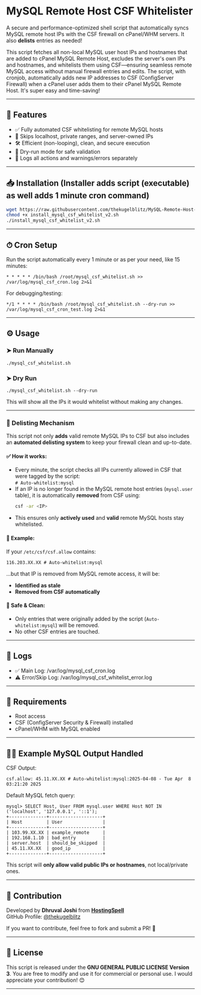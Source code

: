 # MySQL Remote Host CSF Whitelister

A secure and performance-optimized shell script that automatically syncs MySQL remote host IPs with the CSF firewall on cPanel/WHM servers. It also **delists** entries as needed!

This script fetches all non-local MySQL user host IPs and hostnames that are added to cPanel MySQL Remote Host, excludes the server's own IPs and hostnames, and whitelists them using CSF—ensuring seamless remote MySQL access without manual firewall entries and edits. The script, with cronjob, automatically adds new IP addresses to CSF (ConfigServer Firewall) when a cPanel user adds them to their cPanel MySQL Remote Host. It's super easy and time-saving!

---

## 🔧 Features

- ✅ Fully automated CSF whitelisting for remote MySQL hosts
- 🚫 Skips localhost, private ranges, and server-owned IPs
- 🛠 Efficient (non-looping), clean, and secure execution
- 📄 Dry-run mode for safe validation
- 📝 Logs all actions and warnings/errors separately

---

## 📥 Installation (Installer adds script (executable) as well adds 1 minute cron command)

```bash
wget https://raw.githubusercontent.com/thekugelblitz/MySQL-Remote-Host-CSF-Whitelister/main/install_mysql_csf_whitelist_v2.sh -O install_mysql_csf_whitelist_v2.sh
chmod +x install_mysql_csf_whitelist_v2.sh
./install_mysql_csf_whitelist_v2.sh
```


---

## ⏱ Cron Setup

Run the script automatically every 1 minute or as per your need, like 15 minutes:

`* * * * * /bin/bash /root/mysql_csf_whitelist.sh >> /var/log/mysql_csf_cron.log 2>&1`

For debugging/testing:

`*/1 * * * * /bin/bash /root/mysql_csf_whitelist.sh --dry-run >> /var/log/mysql_csf_cron_test.log 2>&1`

---

## ⚙️ Usage

### ➤ Run Manually

`
./mysql_csf_whitelist.sh
`

### ➤ Dry Run

`
./mysql_csf_whitelist.sh --dry-run
`

This will show all the IPs it would whitelist without making any changes.

---

### 🔁 Delisting Mechanism

This script not only **adds** valid remote MySQL IPs to CSF but also includes an **automated delisting system** to keep your firewall clean and up-to-date.

#### ✅ How it works:
- Every minute, the script checks all IPs currently allowed in CSF that were tagged by the script:  
  `# Auto-whitelist:mysql`
- If an IP is no longer found in the MySQL remote host entries (`mysql.user` table), it is automatically **removed** from CSF using:
  ```bash
  csf -ar <IP>
  ```
- This ensures only **actively used** and **valid** remote MySQL hosts stay whitelisted.

#### 🧪 Example:
If your `/etc/csf/csf.allow` contains:
```
116.203.XX.XX # Auto-whitelist:mysql
```
...but that IP is removed from MySQL remote access, it will be:
- **Identified as stale**
- **Removed from CSF automatically**

#### 🔐 Safe & Clean:
- Only entries that were originally added by the script (`Auto-whitelist:mysql`) will be removed.
- No other CSF entries are touched.

---


## 📂 Logs

- ✅ Main Log: /var/log/mysql_csf_cron.log
- ⚠️ Error/Skip Log: /var/log/mysql_csf_whitelist_error.log

---

## 🔐 Requirements

- Root access
- CSF (ConfigServer Security & Firewall) installed
- cPanel/WHM with MySQL enabled

---

## 🧑‍💻 Example MySQL Output Handled

CSF Output:

`
csf.allow: 45.11.XX.XX # Auto-whitelist:mysql:2025-04-08 - Tue Apr  8 03:21:20 2025
`

Default MySQL fetch query:

```
mysql> SELECT Host, User FROM mysql.user WHERE Host NOT IN ('localhost', '127.0.0.1', '::1');
+--------------+--------------------+
| Host         | User               |
+--------------+--------------------+
| 103.99.XX.XX | example_remote     |
| 192.168.1.10 | bad_entry          |
| server.host  | should_be_skipped  |
| 45.11.XX.XX  | good_ip            |
+--------------+--------------------+
```

This script will **only allow valid public IPs or hostnames**, not local/private ones.


---

## **🤝 Contribution**
Developed by **Dhruval Joshi** from **[HostingSpell](https://hostingspell.com)**  
GitHub Profile: [@thekugelblitz](https://github.com/thekugelblitz)

If you want to contribute, feel free to fork and submit a PR! 🚀

---

## **📜 License**
This script is released under the **GNU GENERAL PUBLIC LICENSE Version 3**. You are free to modify and use it for commercial or personal use. I would appreciate your contribution! 😊

---
